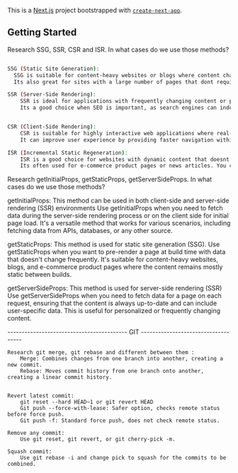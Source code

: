 This is a [Next.js](https://nextjs.org/) project bootstrapped with [`create-next-app`](https://github.com/vercel/next.js/tree/canary/packages/create-next-app).

## Getting Started


Research SSG, SSR, CSR and ISR. In what cases do we use those methods?

```bash

SSG (Static Site Generation):
  SSG is suitable for content-heavy websites or blogs where content changes infrequently.
  Its also great for sites with a large number of pages that dont require real-time data.

SSR (Server-Side Rendering):
    SSR is ideal for applications with frequently changing content or personalized user experiences.
    Its a good choice when SEO is important, as search engines can index the server-rendered content.


CSR (Client-Side Rendering):
    CSR is suitable for highly interactive web applications where real-time data updates are crucial.
    It can improve user experience by providing faster navigation within the app once the initial load is complete.

ISR (Incremental Static Regeneration):
    ISR is a good choice for websites with dynamic content that doesnt change frequently but still requires updates. 
    Its often used for e-commerce product pages or news articles. You can set a revalidation interval to keep the content up-to-date.

```

Research getInitialProps, getStaticProps, getServerSideProps. In what cases do we use those methods?

getInitialProps:
    This method can be used in both client-side and server-side rendering (SSR) environments
    Use getInitialProps when you need to fetch data during the server-side rendering process or on the client side for initial page load. It's a versatile method that works for various scenarios, including fetching data from APIs, databases, or any other source.

getStaticProps: 
    This method is used for static site generation (SSG).
    Use getStaticProps when you want to pre-render a page at build time with data that doesn't change frequently. It's suitable for content-heavy websites, blogs, and e-commerce product pages where the content remains mostly static between builds.

getServerSideProps:
    This method is used for server-side rendering (SSR)
    Use getServerSideProps when you need to fetch data for a page on each request, ensuring that the content is always up-to-date and can include user-specific data. This is useful for personalized or frequently changing content.

------------------------------------------ GIT ------------------------------------

    Research git merge, git rebase and different between them : 
        Merge: Combines changes from one branch into another, creating a new commit.
        Rebase: Moves commit history from one branch onto another, creating a linear commit history.


    Revert latest commit:
        git reset --hard HEAD~1 or git revert HEAD
        Git push --force-with-lease: Safer option, checks remote status before force push.
        Git push -f: Standard force push, does not check remote status.

    Remove any commit:
        Use git reset, git revert, or git cherry-pick -m.

    Squash commit:
        Use git rebase -i and change pick to squash for the commits to be combined.
